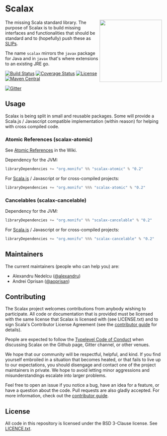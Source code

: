 # Scalax

<img src="https://raw.githubusercontent.com/monifu/scalax/8cf94d21a26e6a42d85c23dcfbc5f38b7f2d4454/logo.png" align="right" width="200" />

The missing Scala standard library. The purpose of Scalax is to
build missing interfaces and functionalities that should be standard
and to (hopefully) push these as [SLIPs](https://github.com/scala/slip).

The name `scalax` mirrors the `javax` package for Java and in
`javax` that's where extensions to an existing JRE go.

[![Build Status](https://travis-ci.org/monifu/scalax.svg?branch=master)](https://travis-ci.org/monifu/scalax)
[![Coverage Status](https://codecov.io/github/monifu/scalax/coverage.svg?branch=master)](https://codecov.io/github/monifu/scalax?branch=master)
[![License](https://img.shields.io/github/license/monifu/scalax.svg)](https://opensource.org/licenses/BSD-3-Clause)
[![Maven Central](https://maven-badges.herokuapp.com/maven-central/org.monifu/scalax_2.11/badge.svg)](https://maven-badges.herokuapp.com/maven-central/org.monifu/scalax_2.11)

[![Gitter](https://badges.gitter.im/Join%20Chat.svg)](https://gitter.im/monifu/monix?utm_source=badge&utm_medium=badge&utm_campaign=pr-badge&utm_content=badge)

## Usage

Scalax is being split in small and reusable packages. Some will provide
a Scala.js / Javascript compatible implementation (within reason) for
helping with cross compiled code.

### Atomic References (scalax-atomic)

See [Atomic References](https://github.com/monifu/scalax/wiki/Atomic-References)
in the Wiki.

Dependency for the JVM:

```scala
libraryDependencies += "org.monifu" %% "scalax-atomic" % "0.2"
```

For [Scala.js](http://www.scala-js.org/) / Javascript or for cross-compiled projects:

```scala
libraryDependencies += "org.monifu" %%% "scalax-atomic" % "0.2"
```

### Cancelables (scalax-cancelable)

Dependency for the JVM:

```scala
libraryDependencies += "org.monifu" %% "scalax-cancelable" % "0.2"
```

For [Scala.js](http://www.scala-js.org/) / Javascript or for cross-compiled projects:

```scala
libraryDependencies += "org.monifu" %%% "scalax-cancelable" % "0.2"
```

## Maintainers

The current maintainers (people who can help you) are:

- Alexandru Nedelcu ([@alexandru](https://github.com/alexandru))
- Andrei Oprisan ([@aoprisan](https://github.com/aoprisan))

## Contributing

The Scalax project welcomes contributions from anybody wishing to
participate.  All code or documentation that is provided must be
licensed with the same license that Scalax is licensed with
(see LICENSE.txt) and to sign Scala's Contributor License
Agreement (see the [contributor guide](CONTRIBUTING.md) for details).

People are expected to follow the
[Typelevel Code of Conduct](http://typelevel.org/conduct.html) when
discussing Scalax on the Github page, Gitter channel, or other venues.

We hope that our community will be respectful, helpful, and kind. If
you find yourself embroiled in a situation that becomes heated, or
that fails to live up to our expectations, you should disengage and
contact one of the project maintainers in private. We hope to avoid
letting minor aggressions and misunderstandings escalate into larger
problems.

Feel free to open an issue if you notice a bug, have an idea for a
feature, or have a question about the code. Pull requests are also
gladly accepted. For more information, check out the
[contributor guide](CONTRIBUTING.md).

## License

All code in this repository is licensed under the BSD 3-Clause license.
See [LICENCE.txt](./LICENSE.txt).
